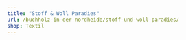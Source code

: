 ```yaml
---
title: "Stoff & Woll Paradies"
url: /buchholz-in-der-nordheide/stoff-und-woll-paradies/
shop: Textil
---
```

